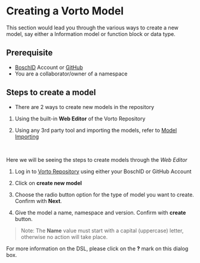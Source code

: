 # Creating a Vorto Model

This section would lead you through the various ways to create a new model, say either a Information model or function block or data type.

## Prerequisite 

* [BoschID](https://accounts.bosch-iot-suite.com/) Account or [GitHub](https://github.com/) 
* You are a collaborator/owner of a namespace

## Steps to create a model

* There are 2 ways to create new models in the repository

1. Using the built-in **Web Editor** of the Vorto Repository

2. Using any 3rd party tool and importing the models, refer to [Model Importing](import_model.md)

<br />

Here we will be seeing the steps to create models through the _Web Editor_

1. Log in to [Vorto Repository](http://vorto.eclipse.org) using either your BoschID or GitHub Account

2. Click on **create new model**

3. Choose the radio button option for the type of model you want to create. Confirm with **Next**.

4. Give the model a name, namespace and version. Confirm with **create** button.

> Note: The **Name** value must start with a capital (uppercase) letter, otherwise no action will take place.

For more information on the DSL, please click on the **?** mark on this dialog box.

